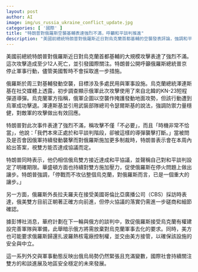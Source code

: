 ```yaml
---
layout: post
author: AI
image: img/us_russia_ukraine_conflict_update.jpg
categories: [ '國際' ]
title: "特朗普對俄羅斯空襲基輔表達強烈不滿，呼籲和平談判推進"
description: "美國前總統特朗普對俄羅斯近日對烏克蘭首都基輔的空襲發表評論，強調和平談判的重要性，並透露美國華府在未來談判中將施壓俄方接受烏克蘭軍事權利及核電廠的安全管理。俄烏局勢持續緊張，雙方和談仍待進展。"
---
```

美國前總統特朗普對俄羅斯近日對烏克蘭首都基輔的大規模攻擊表達了強烈不滿。這次攻擊造成至少12人死亡，並引發國際關注。特朗普公開呼籲俄羅斯總統普京停止軍事行動，儘管美國暫時不會採取進一步措施。

俄羅斯於周三對基輔發動空襲，目標涉及多處民用與軍事設施。烏克蘭總統澤連斯基在社交媒體上透露，初步調查顯示俄軍此次攻擊使用了來自北韓的KN-23短程彈道導彈。烏克蘭軍方指稱，俄軍企圖以空襲作掩護發動地面攻勢，但該行動遭到烏軍成功擊退。澤連斯基並引用武裝部隊總司令瑟爾斯基的說法，強調防禦力量穩健，對敵軍的攻擊做出有效回應。

特朗普對此次事件表達了強烈不滿，稱攻擊不僅「不必要」，而且「時機非常不恰當」，他說：「我們本來正處於和平談判階段，卻被這樣的導彈襲擊打斷。」當被問及是否會因俄軍持續發動襲擊而對俄羅斯施加更多制裁時，特朗普表示會在本周內給出答案，視雙方能否達成協議而定。

特朗普同時表示，他仍相信俄烏雙方接近達成和平協議，並聲稱自己對和平談判設定了明確期限。華盛頓方面也持續對雙方施加壓力，促使俄羅斯在停火問題上做出讓步。特朗普強調，「停戰而不攻佔整個烏克蘭，對俄羅斯而言，已是一個重大的讓步。」

另一方面，俄羅斯外長拉夫羅夫在接受美國哥倫比亞廣播公司（CBS）採訪時表達，俄美雙方目前正朝著正確方向前進，但停火協議的落實仍需進一步磋商和細節確認。

據彭博社消息，華府計劃在下一輪與俄方的談判中，敦促俄羅斯接受烏克蘭有權建設完善軍隊與軍備，此舉暗示俄方將需放棄對烏克蘭軍事去化的要求。同時，美方也可能要求俄羅斯歸還扎波羅熱核電廠控制權，並交由美方接管，以確保該設施的安全與中立。

這一系列外交與軍事動態反映出俄烏局勢仍然緊張且充滿變數，國際社會持續關注雙方的和談進展及地區安全穩定的未來發展。